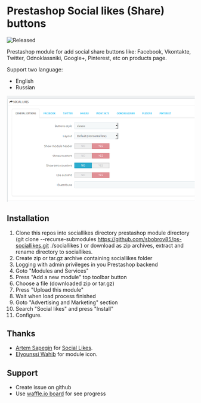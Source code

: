 # Prestashop Social likes (Share) buttons

![Released](https://img.shields.io/badge/status-released-green.svg)

Prestashop module for add social share buttons like: Facebook, Vkontakte, Twitter, Odnoklassniki, Google+, Pinterest, etc on products page.

Support two language:

* English
* Russian

![](https://github.com/sbobrov85/ps-sociallikes/blob/master/sociallikes.jpg)

## Installation

1. Clone this repos into sociallikes directory prestashop module directory (git clone --recurse-submodules https://github.com/sbobrov85/ps-sociallikes.git ./sociallikes )
or download as zip archives, extract and rename directory to sociallikes.
1. Create zip or tar.gz archive containing sociallikes folder
1. Logging with admin privileges in you Prestashop backend
1. Goto "Modules and Services"
1. Press "Add a new module" top toolbar button
1. Choose a file (downloaded zip or tar.gz)
1. Press "Upload this module"
1. Wait when load process finished
1. Goto "Advertising and Marketing" section
1. Search "Social likes" and press "Install"
1. Configure.

## Thanks

* [Artem Sapegin](https://github.com/sapegin) for [Social Likes](https://github.com/sapegin/social-likes/).
* [Elyounssi Wahib](https://www.iconfinder.com/Wahib) for module icon.

## Support

* Create issue on github
* Use [waffle.io board](https://waffle.io/sbobrov85/ps-sociallikes) for see progress
